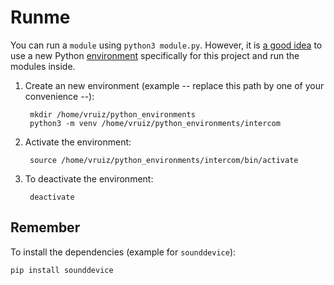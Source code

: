 # Runme

You can run a `module` using `python3 module.py`. However, it is [a good
idea](https://towardsdatascience.com/why-you-should-use-a-virtual-environment-for-every-python-project-c17dab3b0fd0)
to use a new Python
[environment](https://docs.python.org/3/library/venv.html)
specifically for this project and run the modules inside.

1. Create an new environment (example -- replace this path by one of
   your convenience --):

		mkdir /home/vruiz/python_environments
		python3 -m venv /home/vruiz/python_environments/intercom

2. Activate the environment:

		source /home/vruiz/python_environments/intercom/bin/activate
		
3. To deactivate the environment:

		deactivate
		
## Remember

To install the dependencies (example for `sounddevice`):

	pip install sounddevice
	
